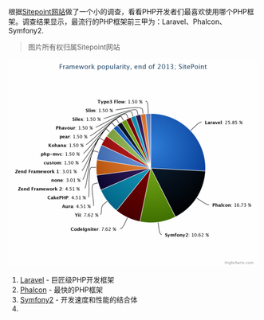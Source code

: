 根据[Sitepoint网站](http://www.sitepoint.com/best-php-frameworks-2014/)做了一个小的调查，看看PHP开发者们最喜欢使用哪个PHP框架。调查结果显示，最流行的PHP框架前三甲为：Laravel、Phalcon、Symfony2.
> 图片所有权归属Sitepoint网站

![Code](/images/php-framework.jpg)

1. [Laravel](https://github.com/laravel/laravel) - 巨匠级PHP开发框架
2. [Phalcon](https://github.com/AlloVince/phalcon) - 最快的PHP框架
3. [Symfony2](https://github.com/skjb/symfony2) - 开发速度和性能的结合体
4. 